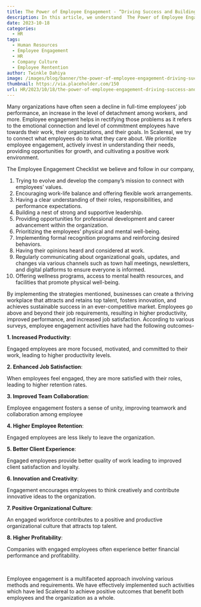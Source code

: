 ```yaml
---
title: The Power of Employee Engagement - “Driving Success and Building a Thriving Workplace”
description: In this article, we understand  The Power of Employee Engagement - “Driving Success and Building a Thriving Workplace”
date: 2023-10-18
categories:
  - HR
tags:
  - Human Resources
  - Employee Engagement
  - HR
  - Company Culture
  - Employee Rentention
author: Twinkle Dahiya
image: /images/blog/banner/the-power-of-employee-engagement-driving-success-and-building-a-thriving-workplace.webp
thumbnail: https://via.placeholder.com/150
url: HR/2023/10/18/the-power-of-employee-engagement-driving-success-and-building-a-thriving-workplace.html
---
```


Many organizations have often seen a decline in full-time employees’ job performance, an increase in the level of detachment among workers, and more. Employee engagement helps in rectifying those problems as it refers to the emotional connection and level of commitment employees have towards their work, their organizations, and their goals. In Scalereal, we try to connect what employees do to what they care about. We prioritize employee engagement, actively invest in understanding their needs, providing opportunities for growth, and cultivating a positive work environment.

The Employee Engagement Checklist we believe and follow in our company,

1. Trying to evolve and develop the company’s mission to connect with employees’ values.
2. Encouraging work-life balance and offering flexible work arrangements.
3. Having a clear understanding of their roles, responsibilities, and performance expectations.
4. Building a nest of strong and supportive leadership.
5. Providing opportunities for professional development and career advancement within the organization.
6. Prioritizing the employees’ physical and mental well-being.
7. Implementing formal recognition programs and reinforcing desired behaviors.
8. Having their opinions heard and considered at work.
9. Regularly communicating about organizational goals, updates, and changes via various channels such as town hall meetings, newsletters, and digital platforms to ensure everyone is informed.
10. Offering wellness programs, access to mental health resources, and facilities that promote physical well-being.

By implementing the strategies mentioned, businesses can create a thriving workplace that attracts and retains top talent, fosters innovation, and achieves sustainable success in an ever-competitive market. Employees go above and beyond their job requirements, resulting in higher productivity, improved performance, and increased job satisfaction. According to various surveys, employee engagement activities have had the following outcomes-

**1. Increased Productivity**: 

Engaged employees are more focused, motivated, and committed to their work, leading to higher productivity levels.

**2. Enhanced Job Satisfaction**: 

When employees feel engaged, they are more satisfied with their roles, leading to higher retention rates.

**3. Improved Team Collaboration**: 

Employee engagement fosters a sense of unity, improving teamwork and collaboration among employee

**4. Higher Employee Retention**: 

Engaged employees are less likely to leave the organization.

**5. Better Client Experience**: 

Engaged employees provide better quality of work leading to improved client satisfaction and loyalty.

**6. Innovation and Creativity**: 

Engagement encourages employees to think creatively and contribute innovative ideas to the organization.

**7. Positive Organizational Culture**: 

An engaged workforce contributes to a positive and productive organizational culture that attracts top talent.

**8. Higher Profitability**: 

Companies with engaged employees often experience better financial performance and profitability.

&nbsp;

Employee engagement is a multifaceted approach involving various methods and requirements. We have effectively implemented such activities which have led Scalereal to achieve positive outcomes that benefit both employees and the organization as a whole.
